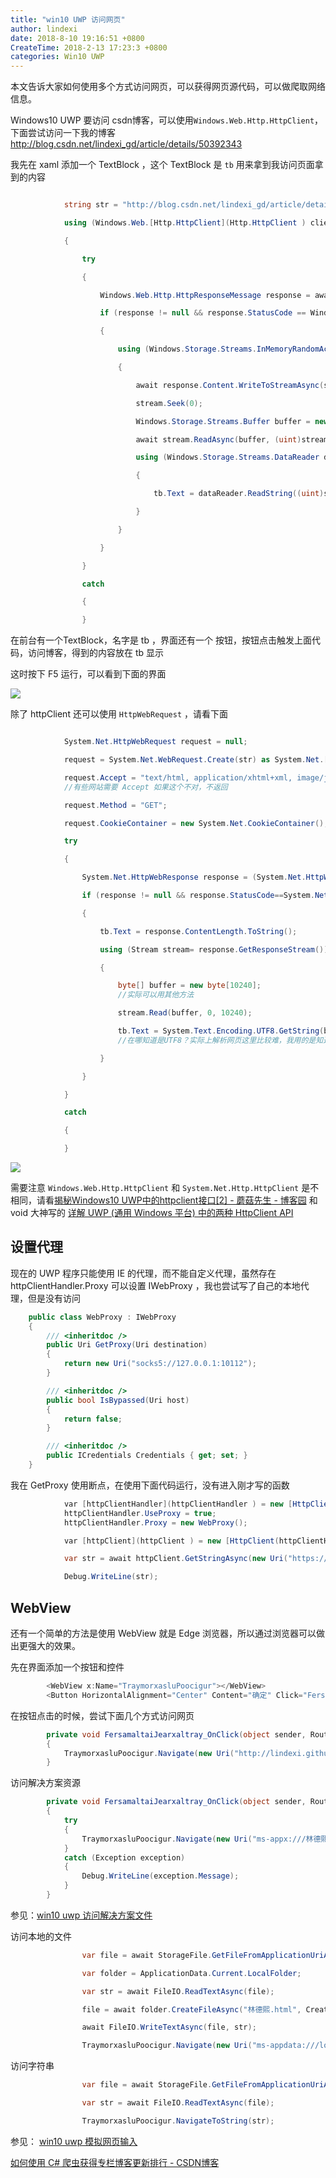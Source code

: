 ```yaml
---
title: "win10 UWP 访问网页"
author: lindexi
date: 2018-8-10 19:16:51 +0800
CreateTime: 2018-2-13 17:23:3 +0800
categories: Win10 UWP
---
```


本文告诉大家如何使用多个方式访问网页，可以获得网页源代码，可以做爬取网络信息。

<!--more-->



<div id="toc"></div>
<!-- csdn -->

Windows10 UWP 要访问 csdn博客，可以使用`Windows.Web.Http.HttpClient`，下面尝试访问一下我的博客 <http://blog.csdn.net/lindexi_gd/article/details/50392343>

我先在 xaml 添加一个 TextBlock ，这个 TextBlock 是 `tb` 用来拿到我访问页面拿到的内容

```C#

            string str = "http://blog.csdn.net/lindexi_gd/article/details/50392343";

            using (Windows.Web.[Http.HttpClient](Http.HttpClient ) client = new Windows.Web.[Http.HttpClient())](Http.HttpClient()) )

            {

                try

                {

                    Windows.Web.Http.HttpResponseMessage response = await client.GetAsync(new Uri(str));

                    if (response != null && response.StatusCode == Windows.Web.[Http.HttpStatusCode.Ok)](Http.HttpStatusCode.Ok) )

                    {

                        using (Windows.Storage.Streams.InMemoryRandomAccessStream stream = new Windows.Storage.Streams.InMemoryRandomAccessStream())

                        {

                            await response.Content.WriteToStreamAsync(stream);

                            stream.Seek(0);                            

                            Windows.Storage.Streams.Buffer buffer = new Windows.Storage.Streams.Buffer((uint)stream.Size);

                            await stream.ReadAsync(buffer, (uint)stream.Size, Windows.Storage.Streams.InputStreamOptions.Partial);

                            using (Windows.Storage.Streams.DataReader dataReader = Windows.Storage.Streams.DataReader.FromBuffer(buffer))

                            {

                                tb.Text = dataReader.ReadString((uint)stream.Size);

                            }

                        }

                    }

                }

                catch

                {

                }

```

在前台有一个TextBlock，名字是 tb ，界面还有一个 按钮，按钮点击触发上面代码，访问博客，得到的内容放在 tb 显示

这时按下 F5 运行，可以看到下面的界面

![](http://image.acmx.xyz/AwCCAwMAItoFAMV%2BBQA28wYAAQAEAK4%2BAQBmQwIAaOgJAOjZ%2F201732119010.jpg)


除了 httpClient 还可以使用 `HttpWebRequest` ，请看下面

```C#

            System.Net.HttpWebRequest request = null;

            request = System.Net.WebRequest.Create(str) as System.Net.[HttpWebRequest;](HttpWebRequest; )

            request.Accept = "text/html, application/xhtml+xml, image/jxr, */*";
            //有些网站需要 Accept 如果这个不对，不返回

            request.Method = "GET";

            request.CookieContainer = new System.Net.CookieContainer();

            try

            {

                System.Net.HttpWebResponse response = (System.Net.HttpWebResponse)await request.GetResponseAsync();

                if (response != null && response.StatusCode==System.Net.[HttpStatusCode.OK)](HttpStatusCode.OK) )

                {

                    tb.Text = response.ContentLength.ToString();

                    using (Stream stream= response.GetResponseStream())

                    {

                        byte[] buffer = new byte[10240];
                        //实际可以用其他方法

                        stream.Read(buffer, 0, 10240);

                        tb.Text = System.Text.Encoding.UTF8.GetString(buffer);
                        //在哪知道是UTF8？实际上解析网页这里比较难，我用的是知道他是 UTF8

                    }

                }

            }

            catch

            {

            }

```

![](http://image.acmx.xyz/AwCCAwMAItoFAMV%2BBQA28wYAAQAEAK4%2BAQBmQwIAaOgJAOjZ%2F201732119047.jpg)

需要注意 `Windows.Web.Http.HttpClient` 和 `System.Net.Http.HttpClient` 是不相同，请看[揭秘Windows10 UWP中的httpclient接口[2] - 蘑菇先生 - 博客园](https://www.cnblogs.com/mushroom/p/5079964.html ) 和 void 大神写的 [详解 UWP (通用 Windows 平台) 中的两种 HttpClient API](https://validvoid.net/demystifying-httpclient-apis-in-the-uwp/ )

## 设置代理

现在的 UWP 程序只能使用 IE 的代理，而不能自定义代理，虽然存在 httpClientHandler.Proxy 可以设置 IWebProxy ，我也尝试写了自己的本地代理，但是没有访问

```csharp
    public class WebProxy : IWebProxy
    {
        /// <inheritdoc />
        public Uri GetProxy(Uri destination)
        {
            return new Uri("socks5://127.0.0.1:10112");
        }

        /// <inheritdoc />
        public bool IsBypassed(Uri host)
        {
            return false;
        }

        /// <inheritdoc />
        public ICredentials Credentials { get; set; }
    }
```

我在 GetProxy 使用断点，在使用下面代码运行，没有进入刚才写的函数

```csharp
            var [httpClientHandler](httpClientHandler ) = new [HttpClientHandler();](HttpClientHandler(); )
            httpClientHandler.UseProxy = true;
            httpClientHandler.Proxy = new WebProxy();

            var [httpClient](httpClient ) = new [HttpClient(httpClientHandler);](HttpClient(httpClientHandler); )

            var str = await httpClient.GetStringAsync(new Uri("https://www.google.com"));

            Debug.WriteLine(str);
```

## WebView

还有一个简单的方法是使用 WebView 就是 Edge 浏览器，所以通过浏览器可以做出更强大的效果。

先在界面添加一个按钮和控件

```csharp
        <WebView x:Name="TraymorxasluPoocigur"></WebView>
        <Button HorizontalAlignment="Center" Content="确定" Click="FersamaltaiJearxaltray_OnClick"></Button>
```

在按钮点击的时候，尝试下面几个方式访问网页

```csharp
        private void FersamaltaiJearxaltray_OnClick(object sender, RoutedEventArgs e)
        {
            TraymorxasluPoocigur.Navigate(new Uri("http://lindexi.github.io"));
        }
```

访问解决方案资源

```csharp
        private void FersamaltaiJearxaltray_OnClick(object sender, RoutedEventArgs e)
        {
            try
            {
                TraymorxasluPoocigur.Navigate(new Uri("ms-appx:///林德熙.html"));
            }
            catch (Exception exception)
            {
                Debug.WriteLine(exception.Message);
            }
        }
```

参见：[win10 uwp 访问解决方案文件](https://lindexi.gitee.io/post/win10-uwp-%E8%AE%BF%E9%97%AE%E8%A7%A3%E5%86%B3%E6%96%B9%E6%A1%88%E6%96%87%E4%BB%B6.html )

访问本地的文件

```csharp
                var file = await StorageFile.GetFileFromApplicationUriAsync(new Uri("ms-appx:///林德熙.html"));

                var folder = ApplicationData.Current.LocalFolder;

                var str = await FileIO.ReadTextAsync(file);

                file = await folder.CreateFileAsync("林德熙.html", CreationCollisionOption.ReplaceExisting);

                await FileIO.WriteTextAsync(file, str);

                TraymorxasluPoocigur.Navigate(new Uri("ms-appdata:///local/林德熙.html"));
```

访问字符串

```csharp
                var file = await StorageFile.GetFileFromApplicationUriAsync(new Uri("ms-appx:///林德熙.html"));

                var str = await FileIO.ReadTextAsync(file);

                TraymorxasluPoocigur.NavigateToString(str);
```

参见：
[win10 uwp 模拟网页输入](https://lindexi.oschina.io/lindexi/post/win10-uwp-%E6%A8%A1%E6%8B%9F%E7%BD%91%E9%A1%B5%E8%BE%93%E5%85%A5.html )

[如何使用 C# 爬虫获得专栏博客更新排行 - CSDN博客](https://blog.csdn.net/lindexi_gd/article/details/72516802 )

